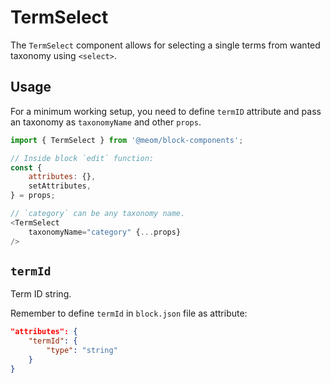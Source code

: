 # TermSelect

The `TermSelect` component allows for selecting a single terms from wanted taxonomy using `<select>`.

## Usage

For a minimum working setup, you need to define `termID` attribute and pass an taxonomy as `taxonomyName` and other `props`.

```js
import { TermSelect } from '@meom/block-components';

// Inside block `edit` function:
const {
    attributes: {},
    setAttributes,
} = props;

// `category` can be any taxonomy name.
<TermSelect
    taxonomyName="category" {...props}
/>
```

## `termId`

Term ID string.

Remember to define `termId` in `block.json` file as attribute:

```json
"attributes": {
    "termId": {
        "type": "string"
    }
}
```
